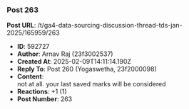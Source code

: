 ### Post 263
**Post URL**: /t/ga4-data-sourcing-discussion-thread-tds-jan-2025/165959/263
- **ID**: 592727
- **Author**: Arnav Raj  (23f3002537)
- **Created At**: 2025-02-09T14:11:14.190Z
- **Reply To**: Post 260 (Yogaswetha, 23f2000098)
- **Content**:  
  not at all. your last saved marks will be considered
- **Reactions**: +1 (1)
- **Post Number**: 263

